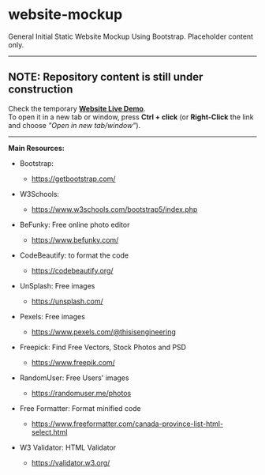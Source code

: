 # website-mockup
General Initial Static Website Mockup Using Bootstrap. Placeholder content only.

---
**NOTE: Repository content is still under construction**
---

Check the temporary **[Website Live Demo](https://anmarjarjees.github.io/website-mockup/)**.  
To open it in a new tab or window, press **Ctrl + click** (or **Right-Click** the link and choose *"Open in new tab/window"*).

---

**Main Resources:**

- Bootstrap:
    - https://getbootstrap.com/
- W3Schools:
    - https://www.w3schools.com/bootstrap5/index.php
- BeFunky: Free online photo editor
    - https://www.befunky.com/
- CodeBeautify: to format the code
    - https://codebeautify.org/
- UnSplash: Free images
    -  https://unsplash.com/
- Pexels: Free images
    - https://www.pexels.com/@thisisengineering

- Freepick: Find Free Vectors, Stock Photos and PSD
    - https://www.freepik.com/
    
- RandomUser: Free Users' images
    - https://randomuser.me/photos

- Free Formatter: Format minified code
    - https://www.freeformatter.com/canada-province-list-html-select.html

- W3 Validator: HTML Validator
    - https://validator.w3.org/
